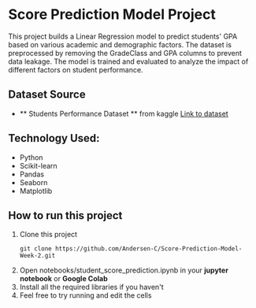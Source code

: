 ﻿# Score Prediction Model Project

This project builds a Linear Regression model to predict students' GPA based on various academic and demographic factors. The dataset is preprocessed by removing the GradeClass and GPA columns to prevent data leakage. The model is trained and evaluated to analyze the impact of different factors on student performance.

## Dataset Source
- ** Students Performance Dataset ** from kaggle
  [Link to dataset](https://www.kaggle.com/datasets/rabieelkharoua/students-performance-dataset)

## Technology Used:
- Python
- Scikit-learn
- Pandas
- Seaborn
- Matplotlib

## How to run this project 
1. Clone this project
   ```
   git clone https://github.com/Andersen-C/Score-Prediction-Model-Week-2.git
2. Open notebooks/student_score_prediction.ipynb in your **jupyter notebook** or **Google Colab**
3. Install all the required libraries if you haven't
4. Feel free to try running and edit the cells 
